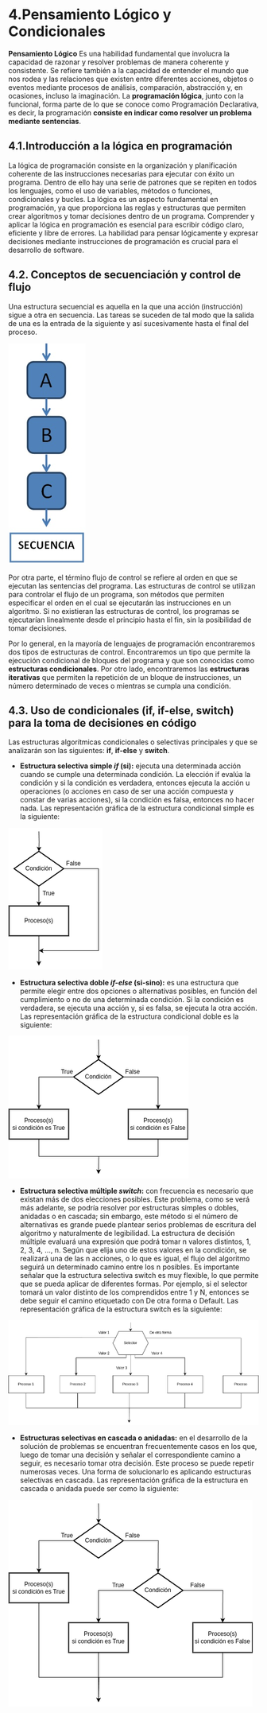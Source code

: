 # 4.Pensamiento Lógico y Condicionales
**Pensamiento Lógico**
Es una habilidad fundamental que involucra la capacidad de razonar y resolver problemas de manera coherente y consistente. Se refiere también a la capacidad de entender el mundo que nos rodea y las relaciones que existen entre diferentes acciones, objetos o eventos mediante procesos de análisis, comparación, abstracción y, en ocasiones, incluso la imaginación.
La **programación lógica**, junto con la funcional, forma parte de lo que se conoce como Programación Declarativa, es decir, la programación **consiste en indicar como resolver un problema mediante sentencias**.

## 4.1.Introducción a la lógica en programación
La lógica de programación consiste en la organización y planificación coherente de las instrucciones necesarias para ejecutar con éxito un programa. Dentro de ello hay una serie de patrones que se repiten en todos los lenguajes, como el uso de variables, métodos o funciones, condicionales y bucles.
La lógica es un aspecto fundamental en programación, ya que proporciona las reglas y estructuras que permiten crear algoritmos y tomar decisiones dentro de un programa.
Comprender y aplicar la lógica en programación es esencial para escribir código claro, eficiente y libre de errores. La habilidad para pensar lógicamente y expresar decisiones mediante instrucciones de programación es crucial para el desarrollo de software.

## 4.2. Conceptos de secuenciación y control de flujo
Una estructura secuencial es aquella en la que una acción (instrucción) sigue a otra en secuencia. Las tareas se suceden de tal modo que la salida de una es la entrada de la siguiente y así sucesivamente hasta el final del proceso.

![Secuencia](./image/secuenciacion.png)

Por otra parte, el término flujo de control se refiere al orden en que se ejecutan las sentencias del programa. 
Las estructuras de control se utilizan para controlar el flujo de un programa, son métodos que permiten especificar el orden en el cual se ejecutarán las instrucciones en un algoritmo. Si no existieran las estructuras de control, los programas se ejecutarían linealmente desde el principio hasta el fin, sin la posibilidad de tomar decisiones.

Por lo general, en la mayoría de lenguajes de programación encontraremos dos tipos de estructuras de control. Encontraremos un tipo que permite la ejecución condicional de bloques del programa y que son conocidas como **estructuras condicionales**. Por otro lado, encontraremos las **estructuras iterativas** que permiten la repetición de un bloque de instrucciones, un número determinado de veces o mientras se cumpla una condición.

## 4.3. Uso de condicionales (if, if-else, switch) para la toma de decisiones en código
Las estructuras algorítmicas condicionales o selectivas principales y que se analizarán son las siguientes: **if**, **if-else** y **switch**.

- **Estructura selectiva simple *if* (si):** ejecuta una determinada acción cuando se cumple una determinada condición. La elección if evalúa la condición y si la condición es verdadera, entonces ejecuta la acción u operaciones (o acciones en caso de ser una acción compuesta y constar de varias acciones), si la condición es falsa, entonces no hacer nada.
Las representación gráfica de la estructura condicional simple es la siguiente:

![IfSimple](./image/ifSimple.png)

- **Estructura selectiva doble *if-else* (si-sino):** es una estructura que permite elegir entre dos opciones o alternativas posibles, en función del cumplimiento o no de una determinada condición. Si la condición es verdadera, se ejecuta una acción y, si es falsa, se ejecuta la otra acción.
Las representación gráfica de la estructura condicional doble es la siguiente:

![IfSimple](./image/ifElse.png)

- **Estructura selectiva múltiple *switch*:** con frecuencia es necesario que existan más de dos elecciones posibles. Este problema, como se verá más adelante, se podría resolver por estructuras simples o dobles, anidadas o en cascada; sin embargo, este método si el número de alternativas es grande puede plantear serios problemas de escritura del algoritmo y naturalmente de legibilidad. 
La estructura de decisión múltiple evaluará una expresión que podrá tomar n valores distintos, 1, 2, 3, 4, ..., n. Según que elija uno de estos valores en la condición, se realizará una de las n acciones, o lo que es igual, el flujo del algoritmo seguirá un determinado camino entre los n posibles.
Es importante señalar que la estructura selectiva switch es muy flexible, lo que permite que se pueda aplicar de diferentes formas. Por ejemplo, si el selector tomará un valor distinto de los comprendidos entre 1 y N, entonces se debe seguir el camino etiquetado con De otra forma o Default.
Las representación gráfica de la estructura switch es la siguiente:

![Switch](./image/switch.png)

- **Estructuras selectivas en cascada o anidadas:** en el desarrollo de la solución de problemas se encuentran frecuentemente casos en los que, luego de tomar una decisión y señalar el correspondiente camino a seguir, es necesario tomar otra decisión. Este proceso se puede repetir numerosas veces. Una forma de solucionarlo es aplicando estructuras selectivas en cascada. Las representación gráfica de la estructura en cascada o anidada puede ser como la siguiente:

![selectivasCascada](./image/selectivasAnidadas.png)